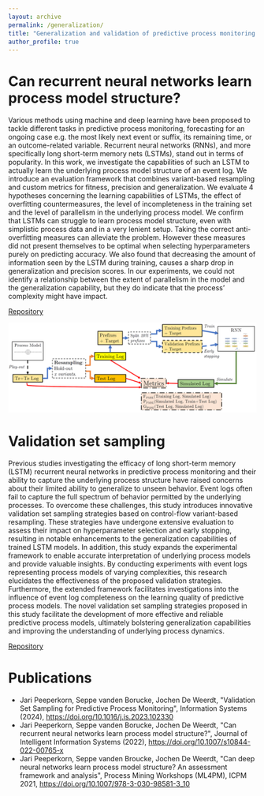 ```yaml
---
layout: archive
permalink: /generalization/
title: "Generalization and validation of predictive process monitoring models"
author_profile: true
---
```


Can recurrent neural networks learn process model structure?
=======

Various methods using machine and deep learning have been proposed to tackle different tasks in predictive process monitoring, forecasting for an ongoing case e.g. the most likely next event or suffix, its remaining time, or an outcome-related variable. Recurrent neural networks (RNNs), and more specifically long short-term memory nets (LSTMs), stand out in terms of popularity. In this work, we investigate the capabilities of such an LSTM to actually learn the underlying process model structure of an event log. We introduce an evaluation framework that combines variant-based resampling and custom metrics for fitness, precision and generalization. We evaluate 4 hypotheses concerning the learning capabilities of LSTMs, the effect of overfitting countermeasures, the level of incompleteness in the training set and the level of parallelism in the underlying process model. We confirm that LSTMs can struggle to learn process model structure, even with simplistic process data and in a very lenient setup. Taking the correct anti-overfitting measures can alleviate the problem. However these measures did not present themselves to be optimal when selecting hyperparameters purely on predicting accuracy. We also found that decreasing the amount of information seen by the LSTM during training, causes a sharp drop in generalization and precision scores. In our experiments, we could not identify a relationship between the extent of parallelism in the model and the generalization capability, but they do indicate that the process’ complexity might have impact.

[Repository](https://github.com/jaripeeperkorn/LSTM_Process_Model_Structure)


![](/images/gen.PNG)


Validation set sampling
=======

Previous studies investigating the efficacy of long short-term memory (LSTM) recurrent neural networks in predictive process monitoring and their ability to capture the underlying process structure have raised concerns about their limited ability to generalize to unseen behavior. Event logs often fail to capture the full spectrum of behavior permitted by the underlying processes. To overcome these challenges, this study introduces innovative validation set sampling strategies based on control-flow variant-based resampling. These strategies have undergone extensive evaluation to assess their impact on hyperparameter selection and early stopping, resulting in notable enhancements to the generalization capabilities of trained LSTM models. In addition, this study expands the experimental framework to enable accurate interpretation of underlying process models and provide valuable insights. By conducting experiments with event logs representing process models of varying complexities, this research elucidates the effectiveness of the proposed validation strategies. Furthermore, the extended framework facilitates investigations into the influence of event log completeness on the learning quality of predictive process models. The novel validation set sampling strategies proposed in this study facilitate the development of more effective and reliable predictive process models, ultimately bolstering generalization capabilities and improving the understanding of underlying process dynamics.

[Repository](https://github.com/jaripeeperkorn/ValidationSelection)


Publications
=======
* Jari Peeperkorn, Seppe vanden Borucke, Jochen De Weerdt, "Validation Set Sampling for Predictive Process Monitoring", Information Systems (2024), https://doi.org/10.1016/j.is.2023.102330
* Jari Peeperkorn, Seppe vanden Borucke, Jochen De Weerdt, "Can recurrent neural networks learn process model structure?",  Journal of Intelligent Information Systems (2022), https://doi.org/10.1007/s10844-022-00765-x
* Jari Peeperkorn, Seppe vanden Broucke, Jochen De Weerdt, "Can deep neural networks learn process model structure? An assessment framework and analysis", Process Mining Workshops (ML4PM), ICPM 2021, https://doi.org/10.1007/978-3-030-98581-3_10
